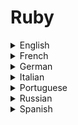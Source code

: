 # Ruby

<details>
  <summary>English</summary>
  
  ### Materials
- [Awesome Ruby](https://awesome-ruby.com/)
- [Ruby Libhunt](https://ruby.libhunt.com/)
- [Codecademy](https://www.codecademy.com/learn/learn-ruby)
- [Learn Ruby Online](https://www.learnrubyonline.org/)
- [Ruby From Zero to Hero](https://medium.freecodecamp.org/learning-ruby-from-zero-to-hero-90ad4eecc82d)
- [Learn Ruby the Hard Way](https://learnrubythehardway.org/book/preface.html)
- [Ruby in 20 minutes](https://www.ruby-lang.org/en/documentation/quickstart/)
- [Ruby Monk](https://rubymonk.com/)
- [Tutorialspoint](https://www.tutorialspoint.com/ruby/)
- [Learn to Program](https://pine.fm/LearnToProgram/chap_00.html)
- [Ruby Koans](http://rubykoans.com/windows)
- [Learn X in Y minutes](https://learnxinyminutes.com/docs/ruby/)
- [Ruby-doc](http://docs.ruby-doc.com/docs/ProgrammingRuby/)
- [Reddit](https://www.reddit.com/r/ruby/)
- [Chef Ruby](https://docs.chef.io/ruby.html)
- [Ruby Programming Tutorials](http://manwithcode.com/ruby-programming-tutorials/)
- [Sololearn](https://www.sololearn.com/Course/Ruby/)
- [Try Ruby](https://ruby.github.io/TryRuby/)
- [I Want to Learn Ruby](http://iwanttolearnruby.com/)
- [Practicing Ruby](https://practicingruby.com/)
- [Ruby Guides](https://www.rubyguides.com/ruby-tutorial/)
- [Ruby Steps](https://www.rubysteps.com/)
- [Javatpoint](https://www.javatpoint.com/ruby-tutorial)
- [Ruby Crash Course](https://scotch.io/tutorials/a-crash-course-in-ruby)
- [Ruby Meta Programming](https://www.sitepoint.com/learn-ruby-metaprogramming-for-great-good/)
- [Ruby Quick Start](https://entropia.de/images/a/ac/GPN2-RubyQuickStart.pdf)
- [Everipedia](https://everipedia.org/wiki/Ruby_language/)
- [The Little Book of Ruby](https://www.sapphiresteel.com/IMG/pdf/LittleBookOfRuby.pdf)
- [Basic Ruby Syntax](https://web.stanford.edu/~ouster/cgi-bin/cs142-spring12/slides/ruby.pdf)
- [Programming Ruby](https://7chan.org/pr/src/ruby.pdf)
- [The Ruby Programming Language](https://theswissbay.ch/pdf/Gentoomen%20Library/Programming/Ruby/The%20Ruby%20Programming%20Language%20-%20Oreilly.pdf)
- [Ruby Basics](https://ocw.mit.edu/courses/electrical-engineering-and-computer-science/6-170-software-studio-spring-2013/recitations/MIT6_170S13_rec3-Ruby.pdf)
- [Ruby in a Nutshell](http://citeseerx.ist.psu.edu/viewdoc/download?doi=10.1.1.170.3456&amp;rep=rep1&amp;type=pdf)
- [Geeks for Geeks](https://www.geeksforgeeks.org/ruby-programming-language/)
- [The Ruby Language](http://phrogz.net/programmingruby/language.html)
- [Ruby in One Video](https://www.youtube.com/watch?v=Dji9ALCgfpM)
- [Ruby Full Course](https://www.youtube.com/watch?v=t_ispmWmdjY)
- [Ruby Tutorials](https://www.youtube.com/watch?v=8I539U5lXWY&amp;list=PLMK2xMz5H5Zv8eC8b4K6tMaE1-Z9FgSOp)
- [Ruby on Rails in 60 Minutes](https://www.youtube.com/watch?v=pPy0GQJLZUM&amp;t=170s)
- [The New Boston](https://www.youtube.com/watch?v=WJlfVjGt6Hg&amp;list=PL1512BD72E7C9FFCA)
</details>

<details>
  <summary>French</summary>
  
  ### Materials
- [Programmation Ruby](https://www.supinfo.com/articles/single/5539-programmation-ruby)
- [Ruby](https://www.scriptol.fr/programmation/ruby.php)
- [Programmation Ruby](https://upload.wikimedia.org/wikipedia/commons/d/d7/Programmation_Ruby-fr.pdf)
</details>

<details>
  <summary>German</summary>
  
  ### Materials
- [Ruby Grundlagen](http://b-simple.de/download/ruby.pdf)
- [Programmieren mit Ruby](https://www.guug.de/veranstaltungen/ffg2002/papers/ffg2002-roehrl.pdf)
</details>

<details>
  <summary>Italian</summary>
  
  ### Materials
- [Guida Ruby](https://www.html.it/guide/guida-ruby/)
- [Panoramica Ruby](https://www.flameeyes.eu/articles/ld-ruby.pdf)
- [Introduzione a Ruby](http://tesi.cab.unipd.it/22937/1/Tesina_-_Introduzione_a_Ruby.pdf)
- [Introduzione  al  linguaggio  Ruby](http://www.fisica.unipg.it/borromeo/Appunti/FisComp/FisComp2013/pdf/ruby.pdf)
- [Ruby on Rails](http://railsgirls.com/files/ticino/ticino_pres_ita.pdf)
</details>

<details>
  <summary>Portuguese</summary>
  
  ### Materials
- [Wikipedia](https://pt.wikipedia.org/wiki/Ruby_(linguagem_de_programa%C3%A7%C3%A3o))
- [Conhecendo a linguagem Ruby](https://www.devmedia.com.br/conhecendo-a-linguagem-ruby/8226)
- [Curso de Ruby on Rails](https://jornadadodev.com.br/cursos/curso-de-ruby-rails)
- [Introdução ao Ruby](https://www.overleaf.com/articles/introducao-a-linguagem-de-programacao-ruby/mytdqwyqrzhz?nocdn=true)
- [A Linguagem Ruby](http://menegotto.com/articles/ruby.pdf)
- [Introdução ao Ruby](https://docente.ifrn.edu.br/fellipealeixo/disciplinas/tads-2012/desenvolvimento-de-sistemas-web/material/03_ruby.pdf)
- [Ruby](http://www.inf.ufsc.br/~frank.siqueira/INE5612/Seminario2010.1/Ruby.pdf)
- [Ruby Show](http://www.portal.inf.ufg.br/~marceloakira/fgsl11/slides/debate-linguagens/ruby-show.pdf)
- [Ruby on Rails](https://www.ime.usp.br/~esposte/documents/aula-rails/aula01.pdf)
</details>

<details>
  <summary>Russian</summary>
  
  ### Materials
- [Progopedia](http://progopedia.ru/language/ruby/)
- [Ruby Book](http://mit.spbau.ru/files/%20%D0%B2%20Ruby.pdf)
</details>

<details>
  <summary>Spanish</summary>
  
  ### Materials
- [Aprende a Programar con Ruby](http://rubysur.org/aprende.a.programar/)
- [Ruby Ya](https://www.tutorialesprogramacionya.com/rubyya/)
- [Programación en Ruby](https://es.wikibooks.org/wiki/Programaci%C3%B3n_en_Ruby)
- [Guia Usuario Ruby](http://es.tldp.org/Manuales-LuCAS/doc-guia-usuario-ruby/guia-usuario-ruby.pdf)
- [Tutorial de Ruby](http://ferestrepoca.github.io/paradigmas-de-programacion/poo/tutoriales/Ruby/doc/POO_Tutorial%20de%20Ruby.pdf)
- [Programación Ruby](http://www.repositorio.usac.edu.gt/5547/1/Eduardo%20Alejandro%20Herrera%20Guti%C3%A9rrez.pdf)
- [Ruby on Rails](https://gwolf.org/files/rails.pdf)
</details>